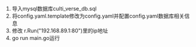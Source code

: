 1. 导入mysql数据库culti_verse_db.sql
2. 将config.yaml.template修改为config.yaml并配置config.yaml数据库相关信息
3. 修改 r.Run("192.168.89.1:80")里的ip地址
4. go run main.go运行